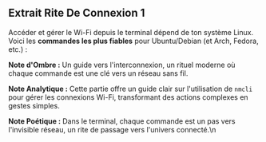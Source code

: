## Extrait Rite De Connexion 1

Accéder et gérer le Wi-Fi depuis le terminal dépend de ton système Linux. Voici les **commandes les plus fiables** pour Ubuntu/Debian (et Arch, Fedora, etc.) :

**Note d'Ombre :** Un guide vers l'interconnexion, un rituel moderne où chaque commande est une clé vers un réseau sans fil.

**Note Analytique :** Cette partie offre un guide clair sur l'utilisation de `nmcli` pour gérer les connexions Wi-Fi, transformant des actions complexes en gestes simples.

**Note Poétique :** Dans le terminal, chaque commande est un pas vers l'invisible réseau, un rite de passage vers l'univers connecté.\n